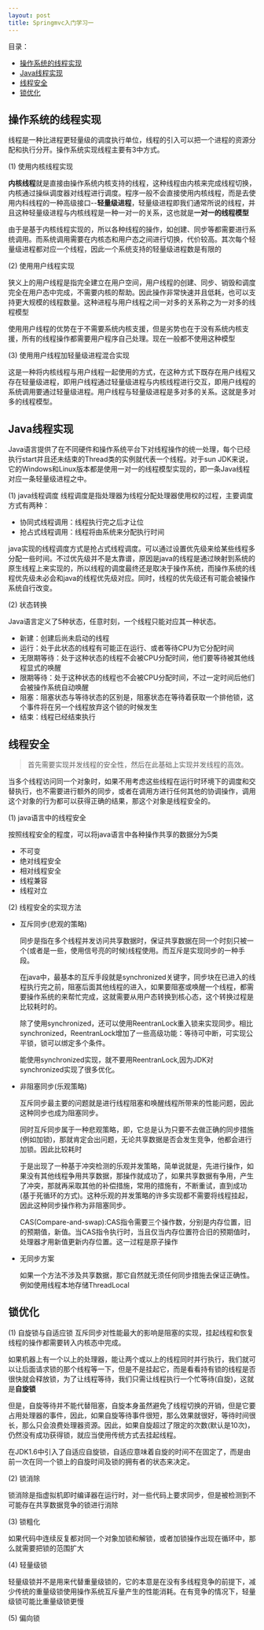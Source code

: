 ```yaml
---
layout: post
title: Springmvc入门学习一
---
```

目录：
- [操作系统的线程实现](#操作系统的线程实现)
- [Java线程实现](#Java线程实现)
- [线程安全](#线程安全)
- [锁优化](#锁优化)


## 操作系统的线程实现
线程是一种比进程更轻量级的调度执行单位，线程的引入可以把一个进程的资源分配和执行分开。操作系统实现线程主要有3中方式。

(1) 使用内核线程实现

**内核线程**就是直接由操作系统内核支持的线程，这种线程由内核来完成线程切换，内核通过操纵调度器对线程进行调度。程序一般不会直接使用内核线程，而是去使用内科线程的一种高级接口--**轻量级进程**，轻量级进程即我们通常所说的线程，并且这种轻量级进程与内核线程是一种一对一的关系，这也就是**一对一的线程模型**

由于是基于内核线程实现的，所以各种线程的操作，如创建、同步等都需要进行系统调用。而系统调用需要在内核态和用户态之间进行切换，代价较高。其次每个轻量级进程都对应一个线程，因此一个系统支持的轻量级进程数是有限的

(2) 使用用户线程实现

狭义上的用户线程是指完全建立在用户空间，用户线程的创建、同步、销毁和调度完全在用户态中完成，不需要内核的帮助。因此操作非常快速并且低耗，也可以支持更大规模的线程数量。这种进程与用户线程之间一对多的关系称之为一对多的线程模型

使用用户线程的优势在于不需要系统内核支援，但是劣势也在于没有系统内核支援，所有的线程操作都需要用户程序自己处理。现在一般都不使用这种模型

(3) 使用用户线程加轻量级进程混合实现

这是一种将内核线程与用户线程一起使用的方式，在这种方式下既存在用户线程又存在轻量级进程，即用户线程通过轻量级进程与内核线程进行交互，即用户线程的系统调用要通过轻量级进程。用户线程与轻量级进程是多对多的关系。这就是多对多的线程模型。

## Java线程实现

Java语言提供了在不同硬件和操作系统平台下对线程操作的统一处理，每个已经执行start并且还未结束的Thread类的实例就代表一个线程。对于sun JDK来说，它的Windows和Linux版本都是使用一对一的线程模型实现的，即一条Java线程对应一条轻量级进程之中。

(1) java线程调度
线程调度是指处理器为线程分配处理器使用权的过程，主要调度方式有两种：
- 协同式线程调用：线程执行完之后才让位
- 抢占式线程调用：线程将由系统来分配执行时间

java实现的线程调度方式是抢占式线程调度。可以通过设置优先级来给某些线程多分配一些时间。不过优先级并不是太靠谱，原因是java的线程是通过映射到系统的原生线程上来实现的，所以线程的调度最终还是取决于操作系统，而操作系统的线程优先级未必会和java的线程优先级对应。同时，线程的优先级还有可能会被操作系统自行改变。

(2) 状态转换

Java语言定义了5种状态，任意时刻，一个线程只能对应其一种状态。
- 新建：创建后尚未启动的线程
- 运行：处于此状态的线程有可能正在运行、或者等待CPU为它分配时间
- 无限期等待：处于这种状态的线程不会被CPU分配时间，他们要等待被其他线程显式的唤醒
- 限期等待：处于这种状态的线程也不会被CPU分配时间，不过一定时间后他们会被操作系统自动唤醒
- 阻塞：阻塞状态与等待状态的区别是，阻塞状态在等待着获取一个排他锁，这个事件将在另一个线程放弃这个锁的时候发生
- 结束：线程已经结束执行

## 线程安全
> 首先需要实现并发线程的安全性，然后在此基础上实现并发线程的高效。

当多个线程访问同一个对象时，如果不用考虑这些线程在运行时环境下的调度和交替执行，也不需要进行额外的同步，或者在调用方进行任何其他的协调操作，调用这个对象的行为都可以获得正确的结果，那这个对象是线程安全的。

(1) java语言中的线程安全

按照线程安全的程度，可以将java语言中各种操作共享的数据分为5类
- 不可变
- 绝对线程安全
- 相对线程安全
- 线程兼容
- 线程对立

(2) 线程安全的实现方法

- 互斥同步(悲观的策略)

    同步是指在多个线程并发访问共享数据时，保证共享数据在同一个时刻只被一个(或者是一些，使用信号亮的时候)线程使用。而互斥是实现同步的一种手段。
    
    在java中，最基本的互斥手段就是synchronized关键字，同步块在已进入的线程执行完之前，阻塞后面其他线程的进入，如果要阻塞或唤醒一个线程，都需要操作系统的来帮忙完成，这就需要从用户态转换到核心态，这个转换过程是比较耗时的。
    
    除了使用synchronized，还可以使用ReentranLock重入锁来实现同步。相比synchronized，ReentranLock增加了一些高级功能：等待可中断，可实现公平锁，锁可以绑定多个条件。
    
    能使用synchronized实现，就不要用ReentranLock,因为JDK对synchronized实现了很多优化。
- 非阻塞同步(乐观策略)
    
    互斥同步最主要的问题就是进行线程阻塞和唤醒线程所带来的性能问题，因此这种同步也成为阻塞同步。
    
    同时互斥同步属于一种悲观策略，即，它总是认为只要不去做正确的同步措施(例如加锁)，那就肯定会出问题，无论共享数据是否会发生竞争，他都会进行加锁。因此比较耗时

    于是出现了一种基于冲突检测的乐观并发策略，简单说就是，先进行操作，如果没有其他线程争用共享数据，那操作就成功了，如果共享数据有争用，产生了冲突，那就再采取其他的补偿措施，常用的措施有，不断重试，直到成功(基于死循环的方式)。这种乐观的并发策略的许多实现都不需要将线程挂起，因此这种同步操作称为非阻塞同步。
    
    CAS(Compare-and-swap):CAS指令需要三个操作数，分别是内存位置，旧的预期值，新值。当CAS指令执行时，当且仅当内存位置符合旧的预期值时，处理器才用新值更新内存位置。这一过程是原子操作
- 无同步方案

    如果一个方法不涉及共享数据，那它自然就无须任何同步措施去保证正确性。例如使用线程本地存储ThreadLocal
    
## 锁优化
(1) 自旋锁与自适应锁
互斥同步对性能最大的影响是阻塞的实现，挂起线程和恢复线程的操作都需要转入内核态中完成。

如果机器上有一个以上的处理器，能让两个或以上的线程同时并行执行，我们就可以让后面请求锁的那个线程等一下，但是不是挂起它，而是看看持有锁的线程是否很快就会释放锁，为了让线程等待，我们只需让线程执行一个忙等待(自旋)，这就是**自旋锁**

但是，自旋等待并不能代替阻塞，自旋本身虽然避免了线程切换的开销，但是它要占用处理器的事件，因此，如果自旋等待事件很短，那么效果就很好，等待时间很长，那么只会浪费处理器资源。因此，如果自旋超过了限定的次数(默认是10次)，仍然没有成功获得锁，就应当使用传统方式去挂起线程。

在JDK1.6中引入了自适应自旋锁，自适应意味着自旋的时间不在固定了，而是由前一次在同一个锁上的自旋时间及锁的拥有者的状态来决定。

(2) 锁消除

锁消除是指虚拟机即时编译器在运行时，对一些代码上要求同步，但是被检测到不可能存在共享数据竞争的锁进行消除

(3) 锁粗化

如果代码中连续反复都对同一个对象加锁和解锁，或者加锁操作出现在循环中，那么就需要把锁的范围扩大

(4) 轻量级锁

轻量级锁并不是用来代替重量级锁的，它的本意是在没有多线程竞争的前提下，减少传统的重量级锁使用操作系统互斥量产生的性能消耗。在有竞争的情况下，轻量级锁可能比重量级锁更慢

(5) 偏向锁
    



